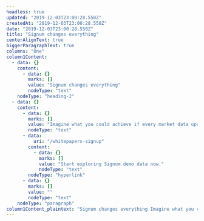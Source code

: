 ```yaml
---
headless: true
updated: "2019-12-03T23:00:28.558Z"
createdAt: "2019-12-03T23:00:28.558Z"
date: "2019-12-03T23:00:28.558Z"
title: "Signum changes everything"
centerAlignText: true
biggerParagraphText: true
columns: "One"
column1Content:
  - data: {}
    content:
      - data: {}
        marks: []
        value: "Signum changes everything"
        nodeType: "text"
    nodeType: "heading-2"
  - data: {}
    content:
      - data: {}
        marks: []
        value: "Imagine what you could achieve if every market data update delivered to your trading application contained accurate predictions of future market dynamics. By making this a reality, Signum redefines what’s possible for electronic trading strategies. Serious returns await you. "
        nodeType: "text"
      - data:
          uri: "/whitepapers-signup"
        content:
          - data: {}
            marks: []
            value: "Start exploring Signum demo data now."
            nodeType: "text"
        nodeType: "hyperlink"
      - data: {}
        marks: []
        value: ""
        nodeType: "text"
    nodeType: "paragraph"
column1Content_plaintext: "Signum changes everything Imagine what you could achieve if every market data update delivered to your trading application contained accurate predictions of future market dynamics. By making this a reality, Signum redefines what’s possible for electronic trading strategies. Serious returns await you. Start exploring Signum demo data now."
---
```

